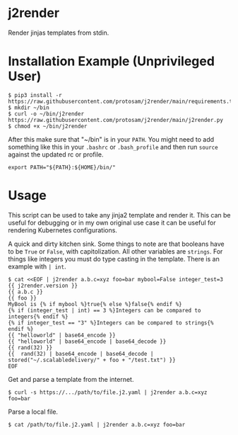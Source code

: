 # j2render
Render jinjas templates from stdin.

# Installation Example (Unprivileged User)
```
$ pip3 install -r https://raw.githubusercontent.com/protosam/j2render/main/requirements.txt
$ mkdir ~/bin
$ curl -o ~/bin/j2render https://raw.githubusercontent.com/protosam/j2render/main/j2render.py
$ chmod +x ~/bin/j2render
```

After this make sure that "~/bin" is in your `PATH`. You might need to add something like this in your `.bashrc` or `.bash_profile` and then run `source` against the updated rc or profile.

```
export PATH="${PATH}:${HOME}/bin/"
```

# Usage
This script can be used to take any jinja2 template and render it. This can be useful for debugging or in my own original use case it can be useful for rendering Kubernetes configurations.

A quick and dirty kitchen sink. Some things to note are that booleans have to be `True` or `False`, with capitolization.
All other variables are `strings`. For things like integers you must do type casting in the template. There is an example with `| int`.
```
$ cat <<EOF | j2render a.b.c=xyz foo=bar mybool=False integer_test=3
{{ j2render.version }}
{{ a.b.c }}
{{ foo }}
MyBool is {% if mybool %}true{% else %}false{% endif %}
{% if (integer_test | int) == 3 %}Integers can be compared to integers{% endif %}
{% if integer_test == "3" %}Integers can be compared to strings{% endif %}
{{ "helloworld" | base64_encode }}
{{ "helloworld" | base64_encode | base64_decode }}
{{ rand(32) }}
{{  rand(32) | base64_encode | base64_decode | stored("~/.scalabledelivery/" + foo + "/test.txt") }}
EOF
```

Get and parse a template from the internet.
```
$ curl -s https://.../path/to/file.j2.yaml | j2render a.b.c=xyz foo=bar
```

Parse a local file.
```
$ cat /path/to/file.j2.yaml | j2render a.b.c=xyz foo=bar
```
